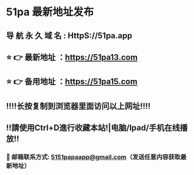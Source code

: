 #  51pa 最新地址发布 
##  导 航 永 久 域 名  :  HttpS://51pa.app
## ⭐️ 👉 最新地址 ：https://51pa13.com 
## ⭐️ 👉 备用地址 ：https://51pa15.com 
## ‼️‼️长按复制到浏览器里面访问以上网址‼️‼️
## ‼️請使用Ctrl+D進行收藏本站!|电脑/Ipad/手机在线播放‼️
### 📧 邮箱联系方式: 5151papaapp@gmail.com（发送任意内容获取最新地址）
